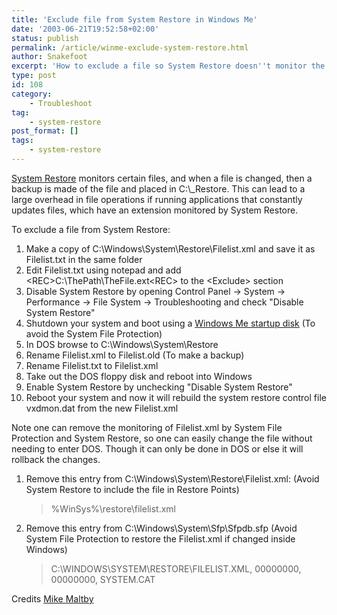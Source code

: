```yaml
---
title: 'Exclude file from System Restore in Windows Me'
date: '2003-06-21T19:52:58+02:00'
status: publish
permalink: /article/winme-exclude-system-restore.html
author: Snakefoot
excerpt: 'How to exclude a file so System Restore doesn''t monitor the file or perform backup.'
type: post
id: 108
category:
    - Troubleshoot
tag:
    - system-restore
post_format: []
tags:
    - system-restore
---
```

[System Restore](/article/winme-system-restore.html) monitors certain files, and when a file is changed, then a backup is made of the file and placed in C:\\\_Restore. This can lead to a large overhead in file operations if running applications that constantly updates files, which have an extension monitored by System Restore.  
  
 To exclude a file from System Restore:
1. Make a copy of C:\\Windows\\System\\Restore\\Filelist.xml and save it as Filelist.txt in the same folder
2. Edit Filelist.txt using notepad and add &lt;REC&gt;C:\\ThePath\\TheFile.ext&lt;REC&gt; to the &lt;Exclude&gt; section
3. Disable System Restore by opening Control Panel -&gt; System -&gt; Performance -&gt; File System -&gt; Troubleshooting and check "Disable System Restore"
4. Shutdown your system and boot using a [Windows Me startup disk](http://support.microsoft.com/kb/267287 "How to Create a Startup Disk in Windows Me [Q267287]") (To avoid the System File Protection)
5. In DOS browse to C:\\Windows\\System\\Restore
6. Rename Filelist.xml to Filelist.old (To make a backup)
7. Rename Filelist.txt to Filelist.xml
8. Take out the DOS floppy disk and reboot into Windows
9. Enable System Restore by unchecking "Disable System Restore"
10. Reboot your system and now it will rebuild the system restore control file vxdmon.dat from the new Filelist.xml
 
 Note one can remove the monitoring of Filelist.xml by System File Protection and System Restore, so one can easily change the file without needing to enter DOS. Though it can only be done in DOS or else it will rollback the changes.
1. Remove this entry from C:\\Windows\\System\\Restore\\Filelist.xml: (Avoid System Restore to include the file in Restore Points)
   > <REC>%WinSys%\restore\filelist.xml<REC>
2. Remove this entry from C:\\Windows\\System\\Sfp\\Sfpdb.sfp (Avoid System File Protection to restore the Filelist.xml if changed inside Windows)
   > C:\WINDOWS\SYSTEM\RESTORE\FILELIST.XML, 00000000, 00000000, SYSTEM.CAT
 
 Credits [Mike Maltby](mailto:Mike%20Maltby<mcmaltby@hotmail.com> "MS-MVP")